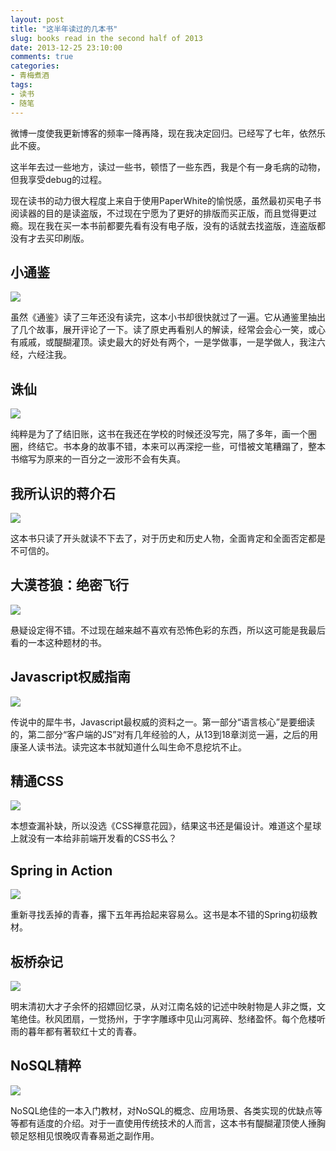 ```yaml
---
layout: post
title: "这半年读过的几本书"
slug: books read in the second half of 2013
date: 2013-12-25 23:10:00
comments: true
categories:
- 青梅煮酒
tags:
- 读书
- 随笔
---
```

微博一度使我更新博客的频率一降再降，现在我决定回归。已经写了七年，依然乐此不疲。

这半年去过一些地方，读过一些书，顿悟了一些东西，我是个有一身毛病的动物，但我享受debug的过程。

现在读书的动力很大程度上来自于使用PaperWhite的愉悦感，虽然最初买电子书阅读器的目的是读盗版，不过现在宁愿为了更好的排版而买正版，而且觉得更过瘾。现在我在买一本书前都要先看有没有电子版，没有的话就去找盗版，连盗版都没有才去买印刷版。

小通鉴
------

![](http://pic.yupoo.com/leninlee/DpCW6kFR/medish.jpg)

虽然《通鉴》读了三年还没有读完，这本小书却很快就过了一遍。它从通鉴里抽出了几个故事，展开评论了一下。读了原史再看别人的解读，经常会会心一笑，或心有戚戚，或醍醐灌顶。读史最大的好处有两个，一是学做事，一是学做人，我注六经，六经注我。

诛仙
----

![](http://pic.yupoo.com/leninlee/DpD1kbUK/medish.jpg)

纯粹是为了了结旧账，这书在我还在学校的时候还没写完，隔了多年，画一个圈圈，终结它。书本身的故事不错，本来可以再深挖一些，可惜被文笔糟蹋了，整本书缩写为原来的一百分之一波形不会有失真。

我所认识的蒋介石
----------------

![](http://pic.yupoo.com/leninlee/DpD2nJlC/medish.jpg)

这本书只读了开头就读不下去了，对于历史和历史人物，全面肯定和全面否定都是不可信的。

大漠苍狼：绝密飞行
------------------

![](http://pic.yupoo.com/leninlee/DpD5NoG1/medish.jpg)

悬疑设定得不错。不过现在越来越不喜欢有恐怖色彩的东西，所以这可能是我最后看的一本这种题材的书。

Javascript权威指南
------------------

![](http://pic.yupoo.com/leninlee/DpD6JS7c/medish.jpg)

传说中的犀牛书，Javascript最权威的资料之一。第一部分“语言核心”是要细读的，第二部分“客户端的JS”对有几年经验的人，从13到18章浏览一遍，之后的用康圣人读书法。读完这本书就知道什么叫生命不息挖坑不止。

精通CSS
-------

![](http://pic.yupoo.com/leninlee/DpD860nd/medish.jpg)

本想查漏补缺，所以没选《CSS禅意花园》，结果这书还是偏设计。难道这个星球上就没有一本给非前端开发看的CSS书么？

Spring in Action
----------------

![](http://pic.yupoo.com/leninlee/DpD9xCFY/medish.jpg)

重新寻找丢掉的青春，撂下五年再拾起来容易么。这书是本不错的Spring初级教材。

板桥杂记
--------

![](http://pic.yupoo.com/leninlee/DpDblJwq/medish.jpg)

明末清初大才子余怀的招嫖回忆录，从对江南名妓的记述中映射物是人非之慨，文笔绝佳。秋风团扇，一觉扬州，于字字雕琢中见山河离碎、愁绪盈怀。每个危楼听雨的暮年都有著软红十丈的青春。

NoSQL精粹
---------

![](http://pic.yupoo.com/leninlee/DpDdM5l4/medish.jpg)

NoSQL绝佳的一本入门教材，对NoSQL的概念、应用场景、各类实现的优缺点等等都有适度的介绍。对于一直使用传统技术的人而言，这本书有醍醐灌顶使人捶胸顿足怒相见恨晚叹青春易逝之副作用。
